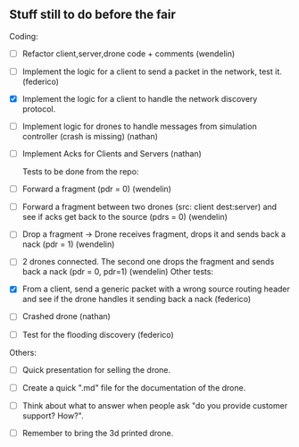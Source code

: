 ## Stuff still to do before the fair

Coding:
- [ ] Refactor client,server,drone code + comments (wendelin)
- [ ] Implement the logic for a client to send a packet in the network, test it. (federico)
- [X] Implement the logic for a client to handle the network discovery protocol.
- [ ] Implement logic for drones to handle messages from simulation controller (crash is missing) (nathan)
- [ ] Implement Acks for Clients and Servers (nathan)

  Tests to be done from the repo:
- [ ] Forward a fragment (pdr = 0) (wendelin)
- [ ] Forward a fragment between two drones (src: client dest:server) and see if acks get back to the source (pdrs = 0) (wendelin)
- [ ] Drop a fragment -> Drone receives fragment, drops it and sends back a nack (pdr = 1) (wendelin)
- [ ] 2 drones connected. The second one drops the fragment and sends back a nack (pdr = 0, pdr=1) (wendelin)
  Other tests:
- [X] From a client, send a generic packet with a wrong source routing header and see if the drone handles it sending back a nack (federico)
- [ ] Crashed drone (nathan)
- [ ] Test for the flooding discovery (federico)

Others:

- [ ] Quick presentation for selling the drone.  
- [ ] Create a quick ".md" file for the documentation of the drone.  
- [ ] Think about what to answer when people ask "do you provide customer support? How?".  
- [ ] Remember to bring the 3d printed drone.  

